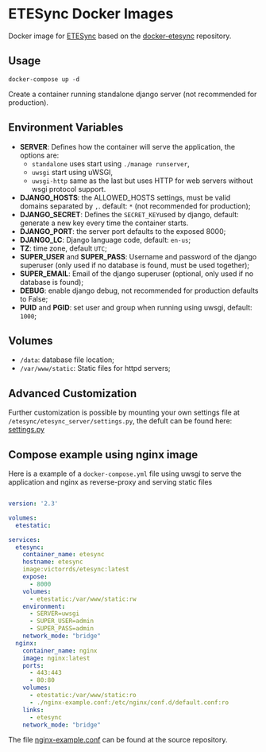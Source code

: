 # ETESync Docker Images

Docker image for [ETESync](https://www.etesync.com/) based on the [docker-etesync](https://github.com/victor-rds/docker-etesync) repository.

## Usage

```docker-compose up -d```

Create a container running standalone django server (not recommended for production).

## Environment Variables

- **SERVER**: Defines how the container will serve the application, the options are:
  - `standalone` uses start using `./manage runserver`,
  - `uwsgi` start using uWSGI,
  - `uwsgi-http` same as the last but uses HTTP for web servers without wsgi protocol support.
- **DJANGO_HOSTS**:  the ALLOWED_HOSTS settings, must be valid domains separated by `,`. default: `*` (not recommended for production);
- **DJANGO_SECRET**: Defines the `SECRET_KEY`used by django, default: generate a new key every time the container starts.
- **DJANGO_PORT**: the server port defaults to the exposed 8000;
- **DJANGO_LC**: Django language code, default: `en-us`;
- **TZ**: time zone, default `UTC`;
- **SUPER_USER** and **SUPER_PASS**: Username and password of the django superuser (only used if no database is found, must be used together);
- **SUPER_EMAIL**: Email of the django superuser (optional, only used if no database is found);
- **DEBUG**: enable django debug, not recommended for production defaults to False;
- **PUID** and **PGID**: set user and group when running using uwsgi, default: `1000`;

## Volumes

- `/data`: database file location;
- `/var/www/static`: Static files for httpd servers;

## Advanced Customization

Further customization is possible by mounting your own settings file at `/etesync/etesync_server/settings.py`, the defult can be found here: [settings.py](https://github.com/victor-rds/docker-etesync/blob/master/confs/settings.py)

## Compose example using nginx image

Here is a example of a `docker-compose.yml` file using uwsgi to serve the application and nginx as reverse-proxy and serving static files

```yml

version: '2.3'

volumes:
  etestatic:

services:
  etesync:
    container_name: etesync
    hostname: etesync
    image:victorrds/etesync:latest
    expose:
      - 8000
    volumes:
      - etestatic:/var/www/static:rw
    environment:
      - SERVER=uwsgi
      - SUPER_USER=admin
      - SUPER_PASS=admin
    network_mode: "bridge"
  nginx:
    container_name: nginx
    image: nginx:latest
    ports:
      - 443:443
      - 80:80
    volumes:
      - etestatic:/var/www/static:ro
      - ./nginx-example.conf:/etc/nginx/conf.d/default.conf:ro
    links:
      - etesync
    network_mode: "bridge"

```

The file [nginx-example.conf](https://github.com/victor-rds/docker-etesync/blob/master/examples/nginx-example.conf) can be found at the source repository.

